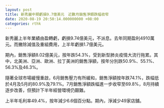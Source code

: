 ```yaml
---
layout: post
title: 新秀麗中期虧損9.7億美元　近數月銷售淨額跌幅收窄
date: 2020-08-19 20:50:14.000000000 +08:00
categories: rthk
---
```


新秀麗上半年業績由盈轉虧，虧損9.74億美元，不派息。去年同期盈利4910萬元。而撇除減值及重組費用，上半年虧損1.7億美元。

期內，銷售淨額8.02億美元，按年跌54.3%，受到新型肺炎疫情大流行拖累。其中，北美洲、亞洲、歐洲、拉丁美洲的銷售淨額，按年分別跌50.9%、55.1%、56.3%及46.3%。

隨著全球市場緩慢重啟，6月銷售壓力有所緩和，銷售淨額按年跌74.1%，跌幅低於4月及5月的80.9%及79.1%。7月銷售淨額跌幅進一步收窄至69.8%，8月持續逐步改善，但預計下半年經營環境仍艱難。

上半年毛利率49.4%，按年減少6.6個百分點。期內，淨減少49家店舖。
